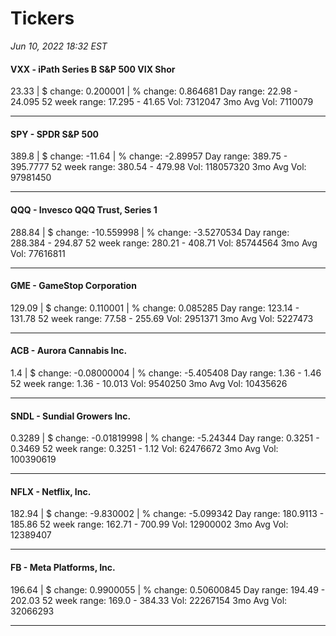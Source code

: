 # Tickers
*Jun 10, 2022 18:32 EST*

#### VXX - iPath Series B S&P 500 VIX Shor
23.33 | $ change: 0.200001 | % change: 0.864681
Day range: 22.98 - 24.095 52 week range: 17.295 - 41.65
Vol: 7312047 3mo Avg Vol: 7110079

---

#### SPY - SPDR S&P 500
389.8 | $ change: -11.64 | % change: -2.89957
Day range: 389.75 - 395.7777 52 week range: 380.54 - 479.98
Vol: 118057320 3mo Avg Vol: 97981450

---

#### QQQ - Invesco QQQ Trust, Series 1
288.84 | $ change: -10.559998 | % change: -3.5270534
Day range: 288.384 - 294.87 52 week range: 280.21 - 408.71
Vol: 85744564 3mo Avg Vol: 77616811

---

#### GME - GameStop Corporation
129.09 | $ change: 0.110001 | % change: 0.085285
Day range: 123.14 - 131.78 52 week range: 77.58 - 255.69
Vol: 2951371 3mo Avg Vol: 5227473

---

#### ACB - Aurora Cannabis Inc.
1.4 | $ change: -0.08000004 | % change: -5.405408
Day range: 1.36 - 1.46 52 week range: 1.36 - 10.013
Vol: 9540250 3mo Avg Vol: 10435626

---

#### SNDL - Sundial Growers Inc.
0.3289 | $ change: -0.01819998 | % change: -5.24344
Day range: 0.3251 - 0.3469 52 week range: 0.3251 - 1.12
Vol: 62476672 3mo Avg Vol: 100390619

---

#### NFLX - Netflix, Inc.
182.94 | $ change: -9.830002 | % change: -5.099342
Day range: 180.9113 - 185.86 52 week range: 162.71 - 700.99
Vol: 12900002 3mo Avg Vol: 12389407

---

#### FB - Meta Platforms, Inc.
196.64 | $ change: 0.9900055 | % change: 0.50600845
Day range: 194.49 - 202.03 52 week range: 169.0 - 384.33
Vol: 22267154 3mo Avg Vol: 32066293

---

